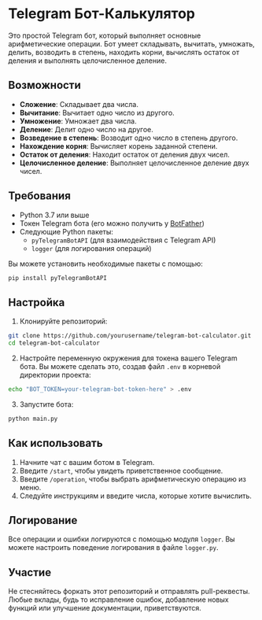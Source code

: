 # Telegram Бот-Калькулятор

Это простой Telegram бот, который выполняет основные арифметические операции. Бот умеет складывать, вычитать, умножать, делить, возводить в степень, находить корни, вычислять остаток от деления и выполнять целочисленное деление.

## Возможности

- **Сложение**: Складывает два числа.
- **Вычитание**: Вычитает одно число из другого.
- **Умножение**: Умножает два числа.
- **Деление**: Делит одно число на другое.
- **Возведение в степень**: Возводит одно число в степень другого.
- **Нахождение корня**: Вычисляет корень заданной степени.
- **Остаток от деления**: Находит остаток от деления двух чисел.
- **Целочисленное деление**: Выполняет целочисленное деление двух чисел.

## Требования

- Python 3.7 или выше
- Токен Telegram бота (его можно получить у [BotFather](https://core.telegram.org/bots#botfather))
- Следующие Python пакеты:
  - `pyTelegramBotAPI` (для взаимодействия с Telegram API)
  - `logger` (для логирования операций)

Вы можете установить необходимые пакеты с помощью:

```bash
pip install pyTelegramBotAPI
```

## Настройка

1. Клонируйте репозиторий:

```bash
git clone https://github.com/yourusername/telegram-bot-calculator.git
cd telegram-bot-calculator
```

2. Настройте переменную окружения для токена вашего Telegram бота. Вы можете сделать это, создав файл `.env` в корневой директории проекта:

```bash
echo "BOT_TOKEN=your-telegram-bot-token-here" > .env
```

3. Запустите бота:

```bash
python main.py
```

## Как использовать

1. Начните чат с вашим ботом в Telegram.
2. Введите `/start`, чтобы увидеть приветственное сообщение.
3. Введите `/operation`, чтобы выбрать арифметическую операцию из меню.
4. Следуйте инструкциям и введите числа, которые хотите вычислить.

## Логирование

Все операции и ошибки логируются с помощью модуля `logger`. Вы можете настроить поведение логирования в файле `logger.py`.

## Участие

Не стесняйтесь форкать этот репозиторий и отправлять pull-реквесты. Любые вклады, будь то исправление ошибок, добавление новых функций или улучшение документации, приветствуются.